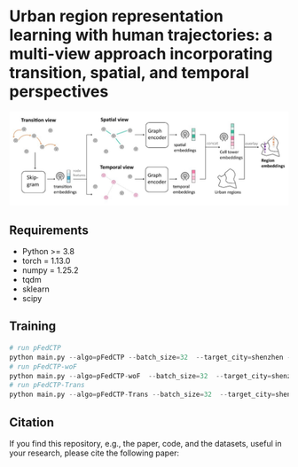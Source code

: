#  Urban region representation learning with human trajectories: a multi-view approach incorporating transition, spatial, and temporal perspectives
  <img src="MTE.jpg">

## Requirements
  
- Python >= 3.8  
- torch = 1.13.0
- numpy = 1.25.2
- tqdm
- sklearn
- scipy
  

  
## Training  
  ```python
# run pFedCTP 
python main.py --algo=pFedCTP --batch_size=32  --target_city=shenzhen --num_rounds=90 --local_epochs=150 --target_epochs=50 --gcn_layers=1
# run pFedCTP-woF
python main.py --algo=pFedCTP-woF  --batch_size=32  --target_city=shenzhen --num_rounds=90  --local_epochs=150 --gcn_layers=1
# run pFedCTP-Trans
python main.py --algo=pFedCTP-Trans --batch_size=32  --target_city=shenzhen --num_rounds=90  --target_epochs=50 --gcn_layers=1
   ```
  
## Citation  
  If you find this repository, e.g., the paper, code, and the datasets, useful in your research, please cite the following paper:
